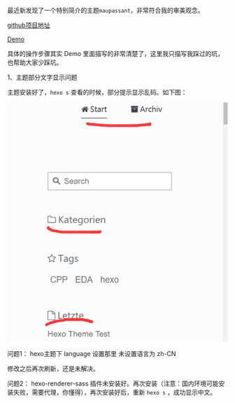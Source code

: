 最近新发现了一个特别简介的主题`maupassant`，非常符合我的审美观念。

[github项目地址](https://github.com/tufu9441/maupassant-hexo)

[Demo](https://www.haomwei.com/technology/maupassant-hexo.html)

具体的操作步骤其实 Demo 里面描写的非常清楚了，这里我只描写我踩过的坑，也帮助大家少踩坑。



1、主题部分文字显示问题

主题安装好了，`hexo s` 查看的时候，部分提示显示乱码。如下图：

![](https://raw.githubusercontent.com/Daotin/pic/master/img/dd1.png)




问题1： hexo主题下 language 设置那里 未设置语言为 zh-CN 

修改之后再次刷新，还是未解决。

问题2： hexo-renderer-sass 插件未安装好。再次安装（注意：国内环境可能安装失败，需要代理，你懂得），再次安装好后，重新 `hexo s` ，成功显示中文。



